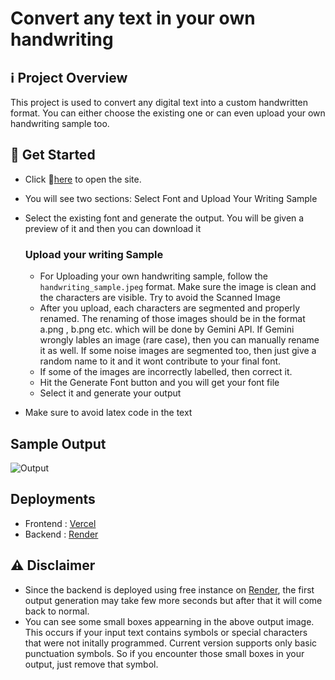 # Convert any text in your own handwriting

## ℹ️ Project Overview
This project is used to convert any digital text into a custom handwritten format. You can either choose the existing one or can even upload your own handwriting sample too.

## 🚀 Get Started
* Click 🔗[here](https://deepscript.vercel.app) to open the site.
* You will see two sections: Select Font and Upload Your Writing Sample
* Select the existing font and generate the output. You will be given a preview of it and then you can download it

     ### Upload your writing Sample
    * For Uploading your own handwriting sample, follow the `handwriting_sample.jpeg` format. Make sure the image is clean and the characters are visible. Try to avoid the Scanned Image
    * After you upload, each characters are segmented and properly renamed. The renaming of those images should be in the format a.png , b.png etc. which will be done by Gemini API. If Gemini wrongly lables an image (rare case), then you can manually rename it as well. If some noise images are segmented too, then just give a random name to it and it wont contribute to your final font.
    * If some of the images are incorrectly labelled, then correct it.
    * Hit the Generate Font button and you will get your font file
    * Select it and generate your output

* Make sure to avoid latex code in the text

## Sample Output
![Output](frontend/public/output.jpg)


## Deployments
* Frontend : [Vercel](vercel.com)
* Backend : [Render](render.com)


## ⚠️ Disclaimer
* Since the backend is deployed using free instance on [Render](render.com), the first output generation may take few more seconds but after that it will come back to normal. 
* You can see some small boxes appearning in the above output image. This occurs if your input text contains symbols or special characters that were not initally programmed. Current version supports only basic punctuation symbols. So if you encounter those small boxes in your output, just remove that symbol. 


